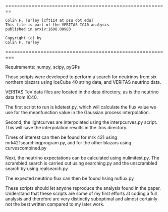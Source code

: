 ========================================================

	Colin F. Turley [cft114 at psu dot edu]
	This file is part of the VERITAS-IC40 analysis
	published in arxiv:1608.08983

	Copyright (c) by
	Colin F. Turley
=========================================================

Requirements: numpy, scipy, pyGPs

These scripts were developed to perform a search for neutrinos
from six northern blazars using IceCube 40 string data, and
VERITAS neutrino data.

VERITAS TeV data files are located in the data directory, as is the
neutrino data from IC40.

The first script to run is kdetest.py, which will calculate the flux
value we use for the meanfunction value in the Gaussian process
interpolation.

Second, the lightcurves are interpolated using the interpcurves.py
script. This will save the interpolation results in the
itms directory.

Times of interest can then be found for mrk 421 using
mrk421searchingprogram.py, and for the other blazars using
curvescombined.py

Next, the neutrino expectations can be calculated using
nulimitest.py. The scrambled search is carried out using searching.py
and the unscrambled search by using realsearch.py

The expected neutrino flux can then be found hsing nuflux.py

These scripts should let anyone reproduce the analysis found in the
paper. Understand that these scripts are some of my first efforts at
coding a full analysis and therefore are very distinctly suboptimal
and almost certainly not the best written compared to my later work.
